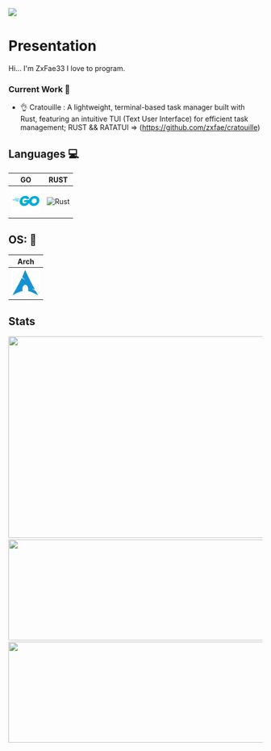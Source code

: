 ![](https://komarev.com/ghpvc/?username=zxfae&color=006bed)
# Presentation

Hi... I'm ZxFae33
I love to program.


### Current Work 🚀
- 👌 Cratouille : A lightweight, terminal-based task manager built with Rust, featuring an intuitive TUI (Text User Interface) for efficient task management; RUST && RATATUI => (https://github.com/zxfae/cratouille)

## Languages :computer:

| GO | RUST |
|----------|----------|
| <img src="https://github.com/devicons/devicon/blob/master/icons/go/go-original-wordmark.svg" title="Golang" alt="Golang" width="55" height="55"/> | <img src="https://www.rust-lang.org/logos/rust-logo-128x128.png" title="Rust"  alt="Rust" width="55" height="55"/>

## OS: :floppy_disk:

| Arch |
|--------|
| <img src="https://github.com/devicons/devicon/blob/master/icons/archlinux/archlinux-original.svg" title="ArchLinux" alt="ArchLinux" width="55" height="55"/>

## Stats
<p align="center">
 <img width="600" height="400" src="https://github-readme-stats.vercel.app/api/top-langs/?username=zxfae&theme=merko&show_icons=true&count_private=true&hide_border=false">
  <img width="600" height="200" src="https://github-readme-stats.vercel.app/api?username=zxfae&theme=merko&show_icons=true&hide_border=false">
  <img width="600" height="200" src="https://github-readme-streak-stats.herokuapp.com/?user=zxfae&theme=merko&hide_border=false">
</p>
